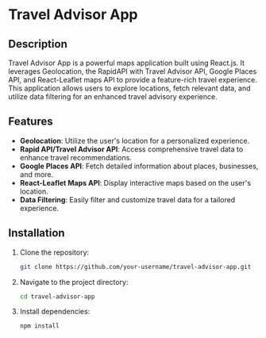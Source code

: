 # Travel Advisor App

## Description

Travel Advisor App is a powerful maps application built using React.js. It leverages Geolocation, the RapidAPI with Travel Advisor API, Google Places API, and React-Leaflet maps API to provide a feature-rich travel experience. This application allows users to explore locations, fetch relevant data, and utilize data filtering for an enhanced travel advisory experience.

## Features

- **Geolocation**: Utilize the user's location for a personalized experience.
- **Rapid API/Travel Advisor API**: Access comprehensive travel data to enhance travel recommendations.
- **Google Places API**: Fetch detailed information about places, businesses, and more.
- **React-Leaflet Maps API**: Display interactive maps based on the user's location.
- **Data Filtering**: Easily filter and customize travel data for a tailored experience.

## Installation

1. Clone the repository:

   ```bash
   git clone https://github.com/your-username/travel-advisor-app.git
2. Navigate to the project directory:
   ```bash
   cd travel-advisor-app
4. Install dependencies:
   ```bash
   npm install

